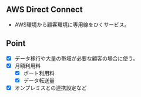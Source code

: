 ## AWS Direct Connect
* AWS環境から顧客環境に専用線をひくサービス。
## Point
  - [X] データ移行や大量の帯域が必要な顧客の場合に使う。
  - [X] 月額利用料
    - [X] ポート利用料
    - [X] データ転送量
  - [X] オンプレミスとの連携設定など
